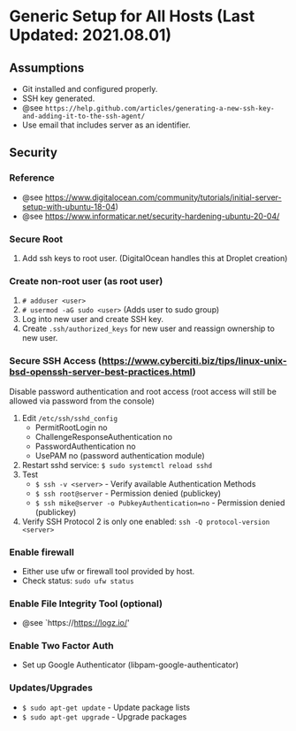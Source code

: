# Generic Setup for All Hosts (Last Updated: 2021.08.01)

## Assumptions
* Git installed and configured properly.
* SSH key generated.
 * @see `https://help.github.com/articles/generating-a-new-ssh-key-and-adding-it-to-the-ssh-agent/`
 * Use email that includes server as an identifier.

## Security
### Reference
* @see https://www.digitalocean.com/community/tutorials/initial-server-setup-with-ubuntu-18-04)
* @see https://www.informaticar.net/security-hardening-ubuntu-20-04/

### Secure Root
1. Add ssh keys to root user. (DigitalOcean handles this at Droplet creation)

### Create non-root user (as root user)
1. `# adduser <user>`
2. `# usermod -aG sudo <user>` (Adds user to sudo group)
3. Log into new user and create SSH key.
4. Create `.ssh/authorized_keys` for new user and reassign ownership to new user.

### Secure SSH Access (https://www.cyberciti.biz/tips/linux-unix-bsd-openssh-server-best-practices.html)
Disable password authentication and root access (root access will still be allowed via password from the console)

1. Edit `/etc/ssh/sshd_config`
   * PermitRootLogin no
   * ChallengeResponseAuthentication no
   * PasswordAuthentication no
   * UsePAM no (password authentication module)
2. Restart sshd service: `$ sudo systemctl reload sshd`
3. Test
    * `$ ssh -v <server>` - Verify available Authentication Methods
    * `$ ssh root@server` - Permission denied (publickey)
    * `$ ssh mike@server -o PubkeyAuthentication=no` - Permission denied (publickey)
4. Verify SSH Protocol 2 is only one enabled: `ssh -Q protocol-version <server>`

### Enable firewall
* Either use ufw or firewall tool provided by host.
* Check status: `sudo ufw status`

### Enable File Integrity Tool (optional)
* @see `https://https://logz.io/'

### Enable Two Factor Auth
* Set up Google Authenticator (libpam-google-authenticator)

### Updates/Upgrades
* `$ sudo apt-get update` - Update package lists
* `$ sudo apt-get upgrade` - Upgrade packages
